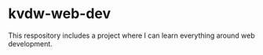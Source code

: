 # kvdw-web-dev
This respository includes a project where I can learn everything around web development.
